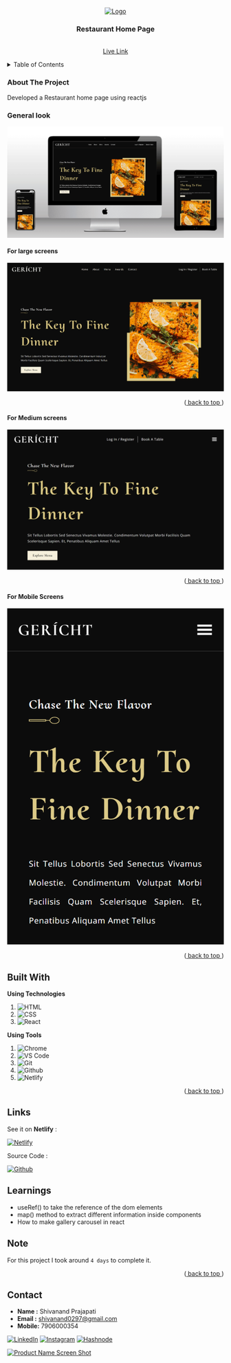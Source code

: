 <div id="top"></div>

<!-- PROJECT LOGO -->
<br />
<div align="center">
  <a href="https://github.com/Shivanand0297/restaurant-react-app">
    <img src="https://learncodeonline.in/mascot.png" alt="Logo" width="80">
  </a>

<h3 align="center">Restaurant Home Page
</h3>

  <p align="center">
    <br />
    <a href="https://shivanand-restaurant.netlify.app/">Live Link</a>
  </p>
</div>

<!-- TABLE OF CONTENTS -->
<details>
  <summary>Table of Contents</summary>
  <ol>
    <li>
      <a href="#about-the-project">About The Project</a>
    </li>
    <li><a href="#built-with">Built With</a></li>
    <li><a href="#live-project">Live Project</a></li>
    <li><a href="#learnt">Learnt</a></li>
    <li><a href="#contact">About Me</a></li>

  </ol>
</details>

<!-- ABOUT THE PROJECT -->

### About The Project

Developed a Restaurant home page using reactjs

### General look

![mock-up](./src/assets/for%20readme/mockup.png)

#### For large screens

![large-screen](./src//assets/for%20readme/large.png)

<p align="right">(<a href="#top"> back to top </a>)</p>

#### For Medium screens


![medium-screen](./src//assets/for%20readme/medium.png)

<p align="right">(<a href="#top"> back to top </a>)</p>

#### For Mobile Screens


![mobile-screens](./src//assets/for%20readme/phone.png)


<p align="right">(<a href="#top"> back to top </a>)</p>

## Built With

**Using Technologies**

1. ![HTML][html-shield]
2. ![CSS][CSS-shield]
2. ![React][react-shield]

**Using Tools**

1. ![Chrome][chrome-shield]
2. ![VS Code][vscode-shield]
3. ![Git][git-shield]
4. ![Github][github-shield]
5. ![Netlify][netlify-shield]

<p align="right">(<a href="#top"> back to top </a>)</p>

## Links

See it on **Netlify** :

[![Netlify][netlify-shield]][project-url]

Source Code :

[![Github][github-shield]][source-code]

<!-- LEARNT -->

## Learnings

- useRef() to take the reference of the dom elements
- map() method to extract different information inside components
- How to make gallery carousel in react

<!-- NOTE -->

## Note

For this project I took around `4 days` to complete it.

<p align="right">(<a href="#top"> back to top </a>)</p>

<!-- CONTACT -->

## Contact

- **Name :** Shivanand Prajapati
- **Email :** shivanand0297@gmail.com
- **Mobile:** 7906000354

<!-- Social Links -->

[![LinkedIn][linkedin-shield]][linkedin-url]
[![Instagram][instagram-shield]][instagram-url]
[![Hashnode][hashnode-shield]][hashnode-url]



<!-- BACK TO TOP -->

[![Product Name Screen Shot][backtotop-shield]](#top)

<!-- MARKDOWN LINKS & IMAGES -->

<!-- Linkedin -->

[linkedin-shield]: https://img.shields.io/badge/-LinkedIn-black.svg?style=for-the-badge&logo=linkedin&colorB=0B5FBB

[linkedin-url]: https://www.linkedin.com/in/shivanand-prajapati-2a5423167/

<!-- Instagram -->

[instagram-shield]: https://img.shields.io/badge/Instagram-%23E4405F.svg?style=for-the-badge&logo=Instagram&logoColor=white
[instagram-url]: https://instagram.com/shivanand_10.web.dev

<!-- Hashnode -->

[hashnode-shield]: https://img.shields.io/badge/Hashnode-2962FF?style=for-the-badge&logo=hashnode&logoColor=white
[hashnode-url]: https://hashnode.com/@Shivanand10

<!-- Back to Top -->

[backtotop-shield]: https://img.shields.io/badge/Back%20to%20Top-%5E-brightgreen

<!-- Tools and Technologies -->

[html-shield]: https://img.shields.io/badge/html5-%23E34F26.svg?style=for-the-badge&logo=html5&logoColor=white

[CSS-shield]: https://img.shields.io/badge/css3-%23121011.svg?style=for-the-badge&logo=css&logoColor=blue 

[vscode-shield]: https://img.shields.io/badge/Visual%20Studio%20Code-0078d7.svg?style=for-the-badge&logo=visual-studio-code&logoColor=white

[chrome-shield]: https://img.shields.io/badge/Google%20Chrome-4285F4?style=for-the-badge&logo=GoogleChrome&logoColor=white

[netlify-shield]: https://img.shields.io/badge/netlify-%23000000.svg?style=for-the-badge&logo=netlify&logoColor=#00C7B7

[git-shield]: https://img.shields.io/badge/git-%23F05033.svg?style=for-the-badge&logo=git&logoColor=white

[github-shield]: https://img.shields.io/badge/github-%23121011.svg?style=for-the-badge&logo=github&logoColor=white

[react-shield]: https://img.shields.io/badge/react-%23121011.svg?style=for-the-badge&logo=react&logoColor=blue 
 
<!-- source code -->

[project-url]: https://shivanand-restaurant.netlify.app/

[source-code]: https://github.com/Shivanand0297/restaurant-react-app
